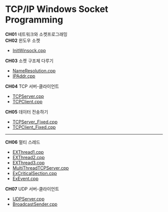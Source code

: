 # TCP/IP Windows Socket Programming

**CH01** 네트워크와 소켓프로그래밍<br>
**CH02** 윈도우 소켓
- [InitWinsock.cpp](https://github.com/waeandway/NetworkProgramming/blob/master/CH02/InitWinsock.cpp) 

**CH03** 소켓 구조체 다루기
- [NameResolution.cpp](https://github.com/waeandway/NetworkProgramming/blob/master/CH03/NameResolution.cpp)
- [IPAddr.cpp](https://github.com/waeandway/NetworkProgramming/blob/master/CH03/IPAddr.cpp)

**CH04** TCP 서버-클라이언트
- [TCPServer.cpp](https://github.com/waeandway/NetworkProgramming/blob/master/CH04/TCPServer.cpp)
- [TCPClient.cpp](https://github.com/waeandway/NetworkProgramming/blob/master/CH04/TCPClient.cpp)

**CH05** 데이터 전송하기
- [TCPServer_Fixed.cpp](https://github.com/waeandway/NetworkProgramming/blob/master/CH05/TCPServer_Fixed.cpp)
- [TCPClient_Fixed.cpp](https://github.com/waeandway/NetworkProgramming/blob/master/CH05/TCPClient_Fixed.cpp)

---

**CH06** 멀티 스레드
- [EXThread1.cpp](https://github.com/waeandway/NetworkProgramming/blob/master/CH06/ExThread1.cpp)
- [EXThread2.cpp](https://github.com/waeandway/NetworkProgramming/blob/master/CH06/ExThread2.cpp)
- [EXThread3.cpp](https://github.com/waeandway/NetworkProgramming/blob/master/CH06/ExThread3.cpp)
- [MultiThreadTCPServer.cpp](https://github.com/waeandway/NetworkProgramming/blob/master/CH06/MultiThreadTCPServer.cpp)
- [ExCriticalSection.cpp](https://github.com/waeandway/NetworkProgramming/blob/master/CH06/ExCriticalSection.cpp)
- [ExEvent.cpp](https://github.com/waeandway/NetworkProgramming/blob/master/CH06/ExEvent.cpp)


**CH07** UDP 서버-클라이언트
- [UDPServer.cpp](https://github.com/waeandway/NetworkProgramming/blob/master/CH07/UDPServer.cpp)
- [BroadcastSender.cpp](https://github.com/waeandway/NetworkProgramming/blob/master/CH07/BroadcastSender.cpp)
